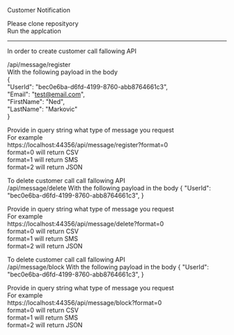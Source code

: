 Customer Notification

Please clone reposityory <br/>
Run the applcation
<br/>
<hr>

In order to create customer call fallowing API <br/>

/api/message/register <br/>
With the following payload in the body <br/>
{ <br/>
  "UserId": "bec0e6ba-d6fd-4199-8760-abb8764661c3", <br/>
  "Email": "test@email.com", <br/>
  "FirstName": "Ned", <br/>
  "LastName": "Markovic" <br/>
} <br/>

Provide in query string what type of message you request<br/>
For example <br/>
https://localhost:44356/api/message/register?format=0  <br/>
format=0 will return CSV <br/>
format=1 will return SMS <br/>
format=2 will return JSON <br/>



To delete customer call call fallowing API <br/>
/api/message/delete
With the following payload in the body
{
"UserId": "bec0e6ba-d6fd-4199-8760-abb8764661c3",
}

Provide in query string what type of message you request<br/>
For example<br/>
https://localhost:44356/api/message/delete?format=0<br/>
format=0 will return CSV <br/>
format=1 will return SMS <br/>
format=2 will return JSON <br/>

To delete customer call call fallowing API <br/>
/api/message/block
With the following payload in the body
{
"UserId": "bec0e6ba-d6fd-4199-8760-abb8764661c3",
}

Provide in query string what type of message you request<br/>
For example<br/>
https://localhost:44356/api/message/block?format=0<br/>
format=0 will return CSV <br/>
format=1 will return SMS <br/>
format=2 will return JSON <br/>
